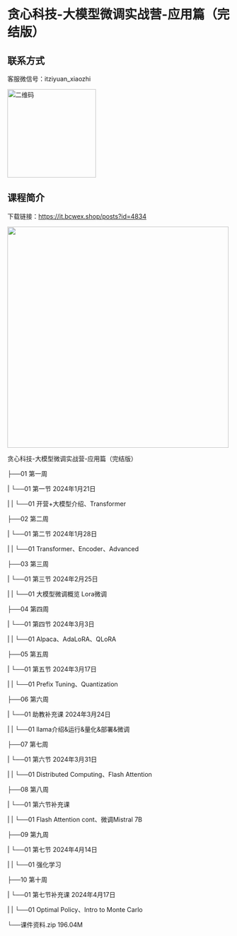 # 贪心科技-大模型微调实战营-应用篇（完结版）

## 联系方式

客服微信号：itziyuan_xiaozhi

<img src="https://ziyuanyun.oss-cn-guangzhou.aliyuncs.com/common/20240614073449/666b82192834a.jpg" width="200" height="200" alt="二维码">

## 课程简介

下载链接：https://it.bcwex.shop/posts?id=4834

<img src="https://ziyuanyun.oss-cn-guangzhou.aliyuncs.com/yun/20241201153729/674c123950fa8.jpg" width="500" alt="">

  

 

 贪心科技-大模型微调实战营-应用篇（完结版）

 ├──01 第一周

 | └──01 第一节 2024年1月21日

 | | └──01 开营+大模型介绍、Transformer

 ├──02 第二周

 | └──01 第二节 2024年1月28日

 | | └──01 Transformer、Encoder、Advanced

 ├──03 第三周

 | └──01 第三节 2024年2月25日

 | | └──01 大模型微调概览 Lora微调

 ├──04 第四周

 | └──01 第四节 2024年3月3日

 | | └──01 Alpaca、AdaLoRA、QLoRA

 ├──05 第五周

 | └──01 第五节 2024年3月17日

 | | └──01 Prefix Tuning、Quantization

 ├──06 第六周

 | └──01 助教补充课 2024年3月24日

 | | └──01 llama介绍&amp;运行&amp;量化&amp;部署&amp;微调

 ├──07 第七周

 | └──01 第六节 2024年3月31日

 | | └──01 Distributed Computing、Flash Attention

 ├──08 第八周

 | └──01 第六节补充课

 | | └──01 Flash Attention cont、微调Mistral 7B

 ├──09 第九周

 | └──01 第七节 2024年4月14日

 | | └──01 强化学习

 ├──10 第十周

 | └──01 第七节补充课 2024年4月17日

 | | └──01 Optimal Policy、Intro to Monte Carlo

 └──课件资料.zip 196.04M

  